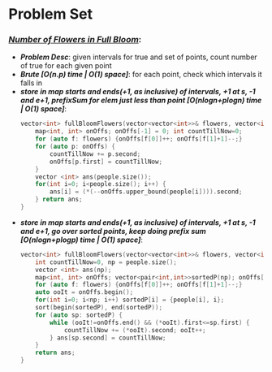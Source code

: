 # Problem Set

### ***[Number of Flowers in Full Bloom](https://leetcode.com/problems/number-of-flowers-in-full-bloom/)***: 
- ***Problem Desc***: given intervals for true and set of points, count number of true for each given point
- ***Brute [O(n.p) time | O(1) space]***: for each point, check which intervals it falls in
- ***store in map starts and ends(+1, as inclusive) of intervals, +1 at s, -1 and e+1, prefixSum for elem just less than point [O(nlogn+plogn) time | O(1) space]***: 
    ```cpp
    vector<int> fullBloomFlowers(vector<vector<int>>& flowers, vector<int>& people) {
        map<int, int> onOffs; onOffs[-1] = 0; int countTillNow=0;
        for (auto f: flowers) {onOffs[f[0]]++; onOffs[f[1]+1]--;}
        for (auto p: onOffs) {
            countTillNow += p.second;
            onOffs[p.first] = countTillNow;
        }
        vector <int> ans(people.size());
        for(int i=0; i<people.size(); i++) {
            ans[i] = (*(--onOffs.upper_bound(people[i]))).second;
        } return ans;
    }
    ```
- ***store in map starts and ends(+1, as inclusive) of intervals, +1 at s, -1 and e+1, go over sorted points, keep doing prefix sum [O(nlogn+plogp) time | O(1) space]***: 
    ```cpp
    vector<int> fullBloomFlowers(vector<vector<int>>& flowers, vector<int>& people) {
        int countTillNow=0, np = people.size();
        vector <int> ans(np);
        map<int, int> onOffs; vector<pair<int,int>>sortedP(np); onOffs[-1] = 0; 
        for (auto f: flowers) {onOffs[f[0]]++; onOffs[f[1]+1]--;}
        auto ooIt = onOffs.begin();
        for(int i=0; i<np; i++) sortedP[i] = {people[i], i};
        sort(begin(sortedP), end(sortedP));
        for (auto sp: sortedP) {
            while (ooIt!=onOffs.end() && (*ooIt).first<=sp.first) {
                countTillNow += (*ooIt).second; ooIt++;
            } ans[sp.second] = countTillNow;
        }
        return ans;
    }
    ```
